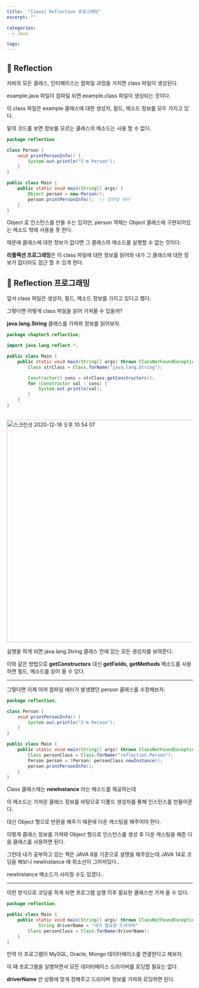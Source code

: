 ```yaml
---
title:  "[Java] Reflection 프로그래밍"
excerpt: ""

categories:
  - Java

tags:
---
```


## 🍪 Reflection

자바의 모든 클래스, 인터페이스는 컴파일 과정을 거치면 class 파일이 생성된다.

example.java 파일이 컴파일 되면 example.class 파일이 생성되는 것이다.

이 class 파일은 example 클래스에 대한 생성자, 필드, 메소드 정보를 모두 가지고 있다.

밑의 코드를 보면 정보를 모르는 클래스의 메소드는 사용 할 수 없다.

```java
package reflection

class Person {
    void printPersonInfo() {
        System.out.println("I'm Person");
    }
}

public class Main {
    public static void main(String[] args) {
        Object person = new Person();
        person.printPersonInfo();  // 컴파일 에러
    }
}
```

Object 로 인스턴스를 만들 수는 있지만, person 객체는 Object 클래스에 구현되어있는 메소드 밖에 사용을 못 한다.

때문에 클래스에 대한 정보가 없다면 그 클래스의 메소드를 실행할 수 없는 것이다.

**리플렉션 프로그래밍**은 이 class 파일에 대한 정보를 읽어와 내가 그 클래스에 대한 정보가 없더라도 접근 할 수 있게 한다.

## 🎂 Reflection 프로그래밍

앞서 class 파일은 생성자, 필드, 메소드 정보를 가지고 있다고 했다.

그렇다면 어떻게 class 파일을 읽어 가져올 수 있을까?

**java.lang.String** 클래스를 가져와 정보를 읽어보자.

```java
package chapter5.reflection;

import java.lang.reflect.*;

public class Main {
    public static void main(String[] args) throws ClassNotFoundException {
        Class strClass = Class.forName("java.lang.String");

        Constructor[] cons = strClass.getConstructors();
        for (Constructor val : cons) {
            System.out.println(val);
        }
    }
}
```

 <br>

<img width="600" alt="스크린샷 2020-12-18 오후 10 54 07" src="https://user-images.githubusercontent.com/54533309/102622113-f0b75500-4183-11eb-9eb1-f2085d0ef715.png">

실행을 하게 되면 java.lang.String 클래스 안에 있는 모든 생성자를 보여준다.

이와 같은 방법으로 **getConstructors** 대신 **getFields, getMethods** 메소드를 사용하면 필드, 메소드를 읽어 올 수 있다.

---

그렇다면 이제 아까 컴파일 에러가 발생했던 person 클래스를 수정해보자.

```java
package reflection;

class Person {
    void printPersonInfo() {
        System.out.println("I'm Person");
    }
}

public class Main {
    public static void main(String[] args) throws ClassNotFoundException, InstantiationException, IllegalAccessException {
        Class personClass = Class.forName("reflection.Person");
        Person person = (Person) personClass.newInstance();
        person.printPersonInfo();
    }
}
```

Class 클래스에는 **newInstance** 라는 메소드를 제공하는데

이 메소드는 가져온 클래스 정보를 바탕으로 디폴드 생성자를 통해 인스턴스를 만들어준다.

대신 Object 형으로 반환을 해주기 때문에 다운 캐스팅을 해주어야 한다.

이렇게 클래스 정보를 가져와 Object 형으로 인스턴스를 생성 후 다운 캐스팅을 해준 다음 클래스를 사용하면 된다.

그런데 내가 공부하고 있는 책은 JAVA 8을 기준으로 설명을 해주었는데 JAVA 14로 코딩을 해보니 newInstance 에 취소선이 그어져있다..

newInstance 메소드가 사라질 수도 있겠다..

---

이런 방식으로 코딩을 하게 되면 프로그램 실행 이후 필요한 클래스만 가져 올 수 있다.

```java
package reflection;

public class Main {
    public static void main(String[] args) throws ClassNotFoundException, InstantiationException, IllegalAccessException {
    		String driverName = "내가 필요한 드라이버"
        Class personClass = Class.forName(driverName);
    }
}
```

만약 이 프로그램이 MySQL, Oracle, Mongo 데이터베이스를 연결한다고 해보자.

이 때 프로그램을 실행하면서 모든 데이터베이스 드라이버를 로딩할 필요는 없다.

**driverName** 만 상황에 맞게 정해주고 드라이버 정보를 가져와 로딩하면 된다.

<br>

